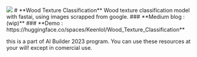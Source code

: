 <img src="[/path/to/img.jpg](https://github.com/Keenlol/WoodTextureClassification/blob/7d60707c51ad403055e6d3e7f3eae542cd23dc2c/banner_graphic.png)">
# **Wood Texture Classification**
Wood texture classification model with fastai, using images scrapped from google.
### **Medium blog : (wip)**
### **Demo : https://huggingface.co/spaces/Keenlol/Wood_Texture_Classification**

this is a part of AI Builder 2023 program.
You can use these resources at your will! except in comercial use.
